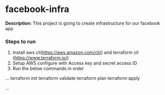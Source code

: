 # facebook-infra

**Description:** This project is going to create infrastructure for our facebook app

### Steps to run
1. Install aws cli(https://aws.amazon.com/cli/) and terraform cli (https://www.terraform.io/)
2. Setup AWS configure with Access key and secret access ID
3. Run the below commands in order

...
terraform init 
terraform validate
terraform plan
terraform apply

...